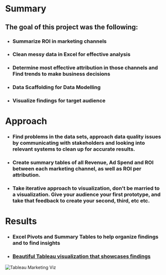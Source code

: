 # Summary

## The goal of this project was the following:
* ### Summarize ROI in marketing channels
* ### Clean messy data in Excel for effective analysis
* ### Determine most effective attribution in those channels and Find trends to make business decisions
* ### Data Scaffolding for Data Modelling
* ### Visualize findings for target audience

# Approach 
* ### Find problems in the data sets, approach data quality issues by communicating with stakeholders and looking into relevant systems to clean up for accurate results.
* ### Create summary tables of all Revenue, Ad Spend and ROI between each marketing channel, as well as ROI per attribution.
* ### Take iterative approach to visualization, don't be married to a visualization. Give your audience your first prototype, and take that feedback to create your second, third, etc etc.

# Results
* ### Excel Pivots and Summary Tables to help organize findings and to find insights
* ### [Beautiful Tableau visualization that showcases findings](https://public.tableau.com/app/profile/trenton.moore4482/viz/markting_16292350272030/Dashboard1?publish=yes) 

![Tableau Marketing Viz](https://i.imgur.com/uXyTLxS.png)
